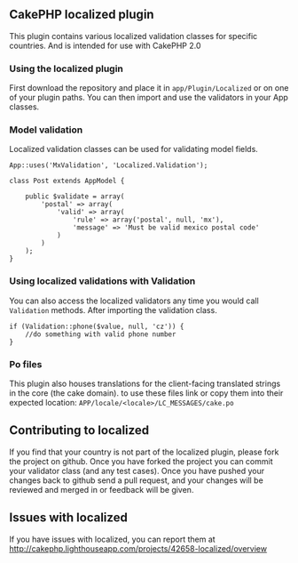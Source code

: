 ## CakePHP localized plugin

This plugin contains various localized validation classes for specific countries. And is intended for use with CakePHP 2.0

### Using the localized plugin

First download the repository and place it in `app/Plugin/Localized` or on one of your plugin paths. You can then import and use the validators in your App classes.

### Model validation

Localized validation classes can be used for validating model fields.

	App::uses('MxValidation', 'Localized.Validation');

	class Post extends AppModel {

		public $validate = array(
			'postal' => array(
				'valid' => array(
					'rule' => array('postal', null, 'mx'),
					'message' => 'Must be valid mexico postal code'
				)
			)
		);
	}

### Using localized validations with Validation

You can also access the localized validators any time you would call `Validation` methods. After importing the validation class.

	if (Validation::phone($value, null, 'cz')) {
		//do something with valid phone number
	}

### Po files

This plugin also houses translations for the client-facing translated strings in the core (the cake domain). to use these files link or copy them
into their expected location: `APP/locale/<locale>/LC_MESSAGES/cake.po`

## Contributing to localized

If you find that your country is not part of the localized plugin, please fork the project on github.  Once you have forked the project you can commit your validator class (and any test cases).  Once you have pushed your changes back to github send a pull request, and your changes will be reviewed and merged in or feedback will be given.

## Issues with localized

If you have issues with localized, you can report them at http://cakephp.lighthouseapp.com/projects/42658-localized/overview
